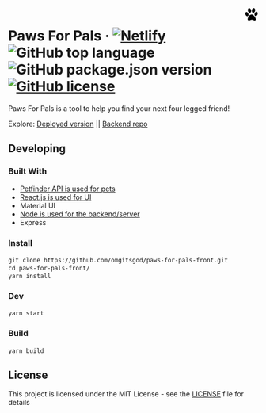 <img src="./src/paws.png" alt="Logo of the project" align="right" width="25" height="25">

# Paws For Pals &middot; [![Netlify](https://img.shields.io/netlify/ea930d4a-bce8-451e-9c6b-52fca022a28c?style=flat-square)](https://www.netlify.com/) ![GitHub top language](https://img.shields.io/github/languages/top/omgitsgod/paws-for-pals-front) ![GitHub package.json version](https://img.shields.io/github/package-json/v/omgitsgod/paws-for-pals-front) [![GitHub license](https://img.shields.io/badge/license-MIT-blue.svg?style=flat-square)](https://github.com/omgitsgod/paws-for-pals-front/blob/master/License)

Paws For Pals is a tool to help you find your next four legged friend!

Explore:
[Deployed version](https://paws.netlify.app/) || [Backend repo](https://github.com/omgitsgod/paws-for-pals-backend)

## Developing

### Built With

* [Petfinder API is used for pets](https://www.petfinder.com/developers/v2/docs/)
* [React.js is used for UI](https://reactjs.org/)
* Material UI
* [Node is used for the backend/server](https://nodejs.org)
* Express

### Install

```shell
git clone https://github.com/omgitsgod/paws-for-pals-front.git
cd paws-for-pals-front/
yarn install
```

### Dev
```shell
yarn start
```

### Build

```shell
yarn build
```

## License

This project is licensed under the MIT License - see the [LICENSE](LICENSE) file for details